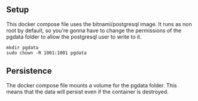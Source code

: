 ## Setup

This docker compose file uses the bitnami/postgresql image. It runs as non root by default, so you're gonna have to change the permissions of the pgdata folder to allow the postgresql user to write to it.

```
mkdir pgdata
sudo chown -R 1001:1001 pgdata
```

## Persistence

The docker compose file mounts a volume for the pgdata folder. This means that the data will persist even if the container is destroyed.
